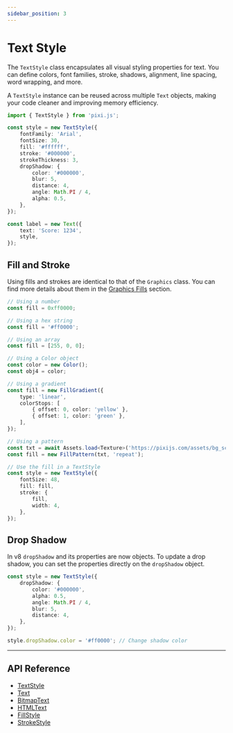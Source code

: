 ```yaml
---
sidebar_position: 3
---
```


# Text Style

The `TextStyle` class encapsulates all visual styling properties for text. You can define colors, font families, stroke, shadows, alignment, line spacing, word wrapping, and more.

A `TextStyle` instance can be reused across multiple `Text` objects, making your code cleaner and improving memory efficiency.

```ts
import { TextStyle } from 'pixi.js';

const style = new TextStyle({
    fontFamily: 'Arial',
    fontSize: 30,
    fill: '#ffffff',
    stroke: '#000000',
    strokeThickness: 3,
    dropShadow: {
        color: '#000000',
        blur: 5,
        distance: 4,
        angle: Math.PI / 4,
        alpha: 0.5,
    },
});

const label = new Text({
    text: 'Score: 1234',
    style,
});
```

## Fill and Stroke

Using fills and strokes are identical to that of the `Graphics` class. You can find more details about them in the [Graphics Fills](../graphics/graphics-fill.md) section.

```ts
// Using a number
const fill = 0xff0000;

// Using a hex string
const fill = '#ff0000';

// Using an array
const fill = [255, 0, 0];

// Using a Color object
const color = new Color();
const obj4 = color;

// Using a gradient
const fill = new FillGradient({
    type: 'linear',
    colorStops: [
        { offset: 0, color: 'yellow' },
        { offset: 1, color: 'green' },
    ],
});

// Using a pattern
const txt = await Assets.load<Texture>('https://pixijs.com/assets/bg_scene_rotate.jpg');
const fill = new FillPattern(txt, 'repeat');

// Use the fill in a TextStyle
const style = new TextStyle({
    fontSize: 48,
    fill: fill,
    stroke: {
        fill,
        width: 4,
    },
});
```

## Drop Shadow

In v8 `dropShadow` and its properties are now objects. To update a drop shadow, you can set the properties directly on the `dropShadow` object.

```ts
const style = new TextStyle({
    dropShadow: {
        color: '#000000',
        alpha: 0.5,
        angle: Math.PI / 4,
        blur: 5,
        distance: 4,
    },
});

style.dropShadow.color = '#ff0000'; // Change shadow color
```

---

## **API Reference**

- [TextStyle](https://pixijs.download/release/docs/text.TextStyle.html)
- [Text](https://pixijs.download/release/docs/scene.Text.html)
- [BitmapText](https://pixijs.download/release/docs/scene.BitmapText.html)
- [HTMLText](https://pixijs.download/release/docs/scene.HTMLText.html)
- [FillStyle](https://pixijs.download/release/docs/scene.FillStyle.html)
- [StrokeStyle](https://pixijs.download/release/docs/scene.StrokeStyle.html)
